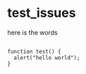 test_issues
==========

here is the words<br>
<pre>
<code>
function test() {
  alert("hello world");
}
</code>
</pre>
